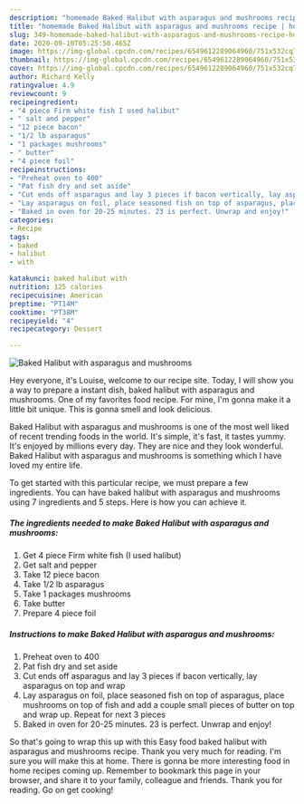 ```yaml
---
description: "homemade Baked Halibut with asparagus and mushrooms recipe | how to make good Baked Halibut with asparagus and mushrooms"
title: "homemade Baked Halibut with asparagus and mushrooms recipe | how to make good Baked Halibut with asparagus and mushrooms"
slug: 349-homemade-baked-halibut-with-asparagus-and-mushrooms-recipe-how-to-make-good-baked-halibut-with-asparagus-and-mushrooms
date: 2020-09-10T05:25:50.465Z
image: https://img-global.cpcdn.com/recipes/6549612289064960/751x532cq70/baked-halibut-with-asparagus-and-mushrooms-recipe-main-photo.jpg
thumbnail: https://img-global.cpcdn.com/recipes/6549612289064960/751x532cq70/baked-halibut-with-asparagus-and-mushrooms-recipe-main-photo.jpg
cover: https://img-global.cpcdn.com/recipes/6549612289064960/751x532cq70/baked-halibut-with-asparagus-and-mushrooms-recipe-main-photo.jpg
author: Richard Kelly
ratingvalue: 4.9
reviewcount: 9
recipeingredient:
- "4 piece Firm white fish I used halibut"
- " salt and pepper"
- "12 piece bacon"
- "1/2 lb asparagus"
- "1 packages mushrooms"
- " butter"
- "4 piece foil"
recipeinstructions:
- "Preheat oven to 400"
- "Pat fish dry and set aside"
- "Cut ends off asparagus and lay 3 pieces if bacon vertically, lay asparagus on top and wrap"
- "Lay asparagus on foil, place seasoned fish on top of asparagus, place mushrooms on top of fish and add a couple small pieces of butter on top and wrap up. Repeat for next 3 pieces"
- "Baked in oven for 20-25 minutes. 23 is perfect. Unwrap and enjoy!"
categories:
- Recipe
tags:
- baked
- halibut
- with

katakunci: baked halibut with 
nutrition: 125 calories
recipecuisine: American
preptime: "PT14M"
cooktime: "PT38M"
recipeyield: "4"
recipecategory: Dessert

---
```



![Baked Halibut with asparagus and mushrooms](https://img-global.cpcdn.com/recipes/6549612289064960/751x532cq70/baked-halibut-with-asparagus-and-mushrooms-recipe-main-photo.jpg)

Hey everyone, it's Louise, welcome to our recipe site. Today, I will show you a way to prepare a instant dish, baked halibut with asparagus and mushrooms. One of my favorites food recipe. For mine, I'm gonna make it a little bit unique. This is gonna smell and look delicious.



Baked Halibut with asparagus and mushrooms is one of the most well liked of recent trending foods in the world. It's simple, it's fast, it tastes yummy. It's enjoyed by millions every day. They are nice and they look wonderful. Baked Halibut with asparagus and mushrooms is something which I have loved my entire life.


To get started with this particular recipe, we must prepare a few ingredients. You can have baked halibut with asparagus and mushrooms using 7 ingredients and 5 steps. Here is how you can achieve it.

<!--inarticleads1-->

##### The ingredients needed to make Baked Halibut with asparagus and mushrooms:

1. Get 4 piece Firm white fish (I used halibut)
1. Get  salt and pepper
1. Take 12 piece bacon
1. Take 1/2 lb asparagus
1. Take 1 packages mushrooms
1. Take  butter
1. Prepare 4 piece foil




<!--inarticleads2-->

##### Instructions to make Baked Halibut with asparagus and mushrooms:

1. Preheat oven to 400
1. Pat fish dry and set aside
1. Cut ends off asparagus and lay 3 pieces if bacon vertically, lay asparagus on top and wrap
1. Lay asparagus on foil, place seasoned fish on top of asparagus, place mushrooms on top of fish and add a couple small pieces of butter on top and wrap up. Repeat for next 3 pieces
1. Baked in oven for 20-25 minutes. 23 is perfect. Unwrap and enjoy!




So that's going to wrap this up with this Easy food baked halibut with asparagus and mushrooms recipe. Thank you very much for reading. I'm sure you will make this at home. There is gonna be more interesting food in home recipes coming up. Remember to bookmark this page in your browser, and share it to your family, colleague and friends. Thank you for reading. Go on get cooking!
